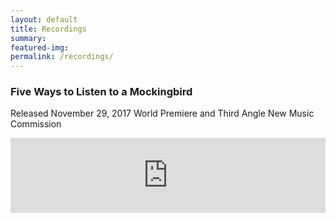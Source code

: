 ```yaml
---
layout: default
title: Recordings
summary: 
featured-img: 
permalink: /recordings/
---
```


### Five Ways to Listen to a Mockingbird

Released November 29, 2017
World Premiere and Third Angle New Music Commission

<div class="wrap"><iframe style="border: 0; width: 100%; height: 120px;" src="https://bandcamp.com/EmbeddedPlayer/track=472703450/size=large/bgcol=ffffff/linkcol=0687f5/tracklist=false/artwork=small/transparent=true/" seamless><a href="http://thirdangle.bandcamp.com/track/five-ways-to-listen-to-a-mockingbird-by-andrew-stiefel">Five Ways to Listen to a Mockingbird by Andrew Stiefel by Third Angle New Music</a></iframe></div>